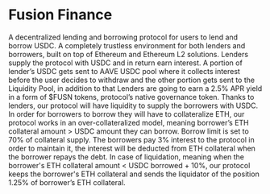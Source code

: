 # Fusion Finance

A decentralized lending and borrowing protocol for users to lend and borrow USDC. A completely trustless environment for both lenders and borrowers, built on top of Ethereum and Ethereum L2 solutions. Lenders supply the protocol with USDC and in return earn interest. A portion of lender’s USDC gets sent to AAVE USDC pool where it collects interest before the user decides to withdraw and the other portion gets sent to the Liquidity Pool, in addition to that Lenders are going to earn a 2.5% APR yield in a form of $FUSN tokens, protocol’s native governance token. Thanks to lenders, our protocol will have liquidity to supply the borrowers with USDC. In order for borrowers to borrow they will have to collateralize ETH, our protocol works in an over-collateralized model, meaning borrower’s ETH collateral amount > USDC amount they can borrow. Borrow limit is set to 70% of collateral supply. The borrowers pay 3% interest to the protocol in order to maintain it, the interest will be deducted from ETH collateral when the borrower repays the debt. In case of liquidation, meaning when the borrower's ETH collateral amount < USDC borrowed + 10%, our protocol keeps the borrower's ETH collateral and sends the liquidator of the position 1.25% of borrower’s ETH collateral.
